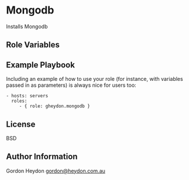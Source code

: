 Mongodb
=======

Installs Mongodb 

Role Variables
--------------


Example Playbook
----------------

Including an example of how to use your role (for instance, with variables passed in as parameters) is always nice for users too:

    - hosts: servers
      roles:
         - { role: gheydon.mongodb }

License
-------

BSD

Author Information
------------------

Gordon Heydon <gordon@heydon.com.au>